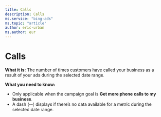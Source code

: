 ```yaml
---
title: Calls
description: Calls
ms.service: "bing-ads"
ms.topic: "article"
author: eric-urban
ms.author: eur
---
```


# Calls

**What it is:** The number of times customers have called your business as a result of your ads during the selected date range.

**What you need to know:**
- Only applicable when the campaign goal is **Get more phone calls to my business**.
- A dash (--) displays if there’s no data available for a metric during the selected date range.


